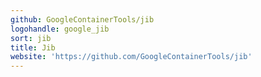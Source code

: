 ```yaml
---
github: GoogleContainerTools/jib
logohandle: google_jib
sort: jib
title: Jib
website: 'https://github.com/GoogleContainerTools/jib'
---
```

